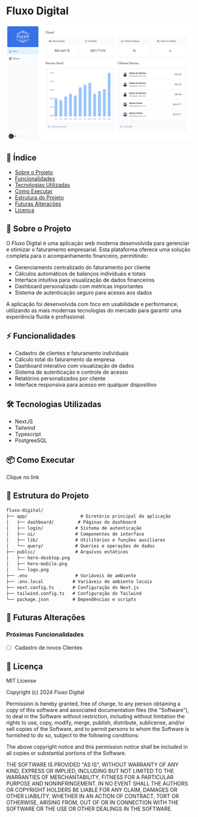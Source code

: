 # Fluxo Digital

<div align="center">
  <img src="public/hero-desktop.png" alt="Fluxo Digital Hero Image" width="800"/>
</div>

## 📑 Índice

- [Sobre o Projeto](#-sobre-o-projeto)
- [Funcionalidades](#-funcionalidades)
- [Tecnologias Utilizadas](#-tecnologias-utilizadas)
- [Como Executar](#-como-executar)
- [Estrutura do Projeto](#-estrutura-do-projeto)
- [Futuras Alterações](#-futuras-alterações)
- [Licença](#-licença)


## 🚀 Sobre o Projeto

O Fluxo Digital é uma aplicação web moderna desenvolvida para gerenciar e otimizar o faturamento empresarial. Esta plataforma oferece uma solução completa para o acompanhamento financeiro, permitindo:

- Gerenciamento centralizado do faturamento por cliente
- Cálculos automáticos de balanços individuais e totais
- Interface intuitiva para visualização de dados financeiros
- Dashboard personalizado com métricas importantes
- Sistema de autenticação seguro para acesso aos dados

A aplicação foi desenvolvida com foco em usabilidade e performance, utilizando as mais modernas tecnologias do mercado para garantir uma experiência fluida e profissional.

## ⚡ Funcionalidades

- Cadastro de clientes e faturamento individuais
- Cálculo total do faturamento da empresa
- Dashboard interativo com visualização de dados
- Sistema de autenticação e controle de acesso
- Relatórios personalizados por cliente
- Interface responsiva para acesso em qualquer dispositivo

## 🛠️ Tecnologias Utilizadas

- NextJS
- Tailwind
- Typescript
- PostgreeSQL

## 📦 Como Executar

Clique no link 

## 📁 Estrutura do Projeto

```
fluxo-digital/
├── app/                    # Diretório principal da aplicação
│   ├── dashboard/         # Páginas do dashboard
│   ├── login/            # Sistema de autenticação
│   ├── ui/               # Componentes de interface
│   ├── lib/              # Utilitários e funções auxiliares
│   └── query/            # Queries e operações de dados
├── public/               # Arquivos estáticos
│   ├── hero-desktop.png
│   ├── hero-mobile.png
│   └── logo.png
├── .env                  # Variáveis de ambiente
├── .env.local           # Variáveis de ambiente locais
├── next.config.ts       # Configuração do Next.js
├── tailwind.config.ts   # Configuração do Tailwind
└── package.json         # Dependências e scripts
```

## 🔮 Futuras Alterações

### Próximas Funcionalidades
- [ ] Cadastro de novos Clientes


## 📝 Licença

MIT License

Copyright (c) 2024 Fluxo Digital

Permission is hereby granted, free of charge, to any person obtaining a copy
of this software and associated documentation files (the "Software"), to deal
in the Software without restriction, including without limitation the rights
to use, copy, modify, merge, publish, distribute, sublicense, and/or sell
copies of the Software, and to permit persons to whom the Software is
furnished to do so, subject to the following conditions:

The above copyright notice and this permission notice shall be included in all
copies or substantial portions of the Software.

THE SOFTWARE IS PROVIDED "AS IS", WITHOUT WARRANTY OF ANY KIND, EXPRESS OR
IMPLIED, INCLUDING BUT NOT LIMITED TO THE WARRANTIES OF MERCHANTABILITY,
FITNESS FOR A PARTICULAR PURPOSE AND NONINFRINGEMENT. IN NO EVENT SHALL THE
AUTHORS OR COPYRIGHT HOLDERS BE LIABLE FOR ANY CLAIM, DAMAGES OR OTHER
LIABILITY, WHETHER IN AN ACTION OF CONTRACT, TORT OR OTHERWISE, ARISING FROM,
OUT OF OR IN CONNECTION WITH THE SOFTWARE OR THE USE OR OTHER DEALINGS IN THE
SOFTWARE.
